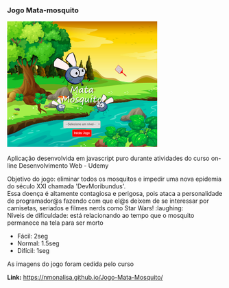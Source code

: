 ### Jogo Mata-mosquito

![Capa](recursos/capa.png)

<p>Aplicação desenvolvida em javascript puro durante atividades do curso on-line Desenvolvimento Web - Udemy</p>
<p> Objetivo do jogo: eliminar todos os mosquitos e impedir uma nova epidemia do século XXI chamada 'DevMoribundus'.<br/>
Essa doença é altamente contagiosa e perigosa, pois ataca a personalidade de programador@s fazendo com que el@s deixem de se interessar por camisetas, seriados e filmes nerds como Star Wars! :laughing: <br/>
Níveis de dificuldade: está relacionando ao tempo que o mosquito permanece na tela para ser morto <br/>
<ul>
	<li>Fácil: 2seg</li>
	<li>Normal: 1.5seg</li>
	<li>Difícil: 1seg</li>
</ul>
</p>
<p>As imagens do jogo foram cedida pelo curso </p>

__Link:__ https://nmonalisa.github.io/Jogo-Mata-Mosquito/

